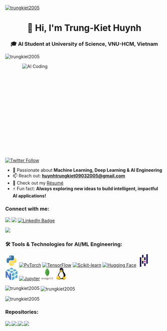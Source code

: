 [![trungkiet2005](https://dev-to-uploads.s3.amazonaws.com/uploads/articles/ryed4nv20ly5wc7lzmge.gif)](https://github.com/trungkiet2005)
<h1 align="center">👋 Hi, I'm Trung-Kiet Huynh</h1>
<h3 align="center">🎓 AI Student at University of Science, VNU-HCM, Vietnam</h3>

<p align="left">
  <img src="https://komarev.com/ghpvc/?username=trungkiet2005&label=Profile%20views&color=0e75b6&style=flat" alt="trungkiet2005" />
</p>
<img align="right" alt="AI Coding" height="300" width="450" src="https://cdn.dribbble.com/users/730703/screenshots/6581243/avento.gif" />

<p align="left">
  <a href="https://twitter.com/" target="blank">
    <img src="https://img.shields.io/twitter/follow/?logo=twitter&style=for-the-badge" alt="Twitter Follow" />
  </a>
</p>

- 🧠 Passionate about **Machine Learning, Deep Learning & AI Engineering**  
- 📫 Reach out: **huynhtrungkiet09032005@gmail.com**  
- 📄 Check out my [Résumé](https://drive.google.com/file/d/14I8akwM9qPIjNxjfNQNEg1UUSndRpULw/view?usp=sharing)  
- ⚡ Fun fact: **Always exploring new ideas to build intelligent, impactful AI applications!**


<h3 align="left">Connect with me:</h3>
<p align="left">
<!-- I take code from PhamThe -->
<!-- <a href="https://kaggle.com/phamtheds" target="blank"><img align="center" src="https://raw.githubusercontent.com/rahuldkjain/github-profile-readme-generator/master/src/images/icons/Social/kaggle.svg" alt="phamtheds" height="30" width="40" /></a>
<a href="https://fb.com/phamducthe2k1" target="blank"><img align="center" src="https://raw.githubusercontent.com/rahuldkjain/github-profile-readme-generator/master/src/images/icons/Social/facebook.svg" alt="phamducthe2k1" height="30" width="40" /></a> -->
<a href="mailto:huynhtrungkiet09032005@gmail.com"><img src="https://img.shields.io/badge/-huynhtrungkiet09032005@gmail.com-D14836?style=flat&logo=Gmail&logoColor=white"/></a>
<a href="https://www.facebook.com/huynhtrungkiet2005/"><img src="https://img.shields.io/badge/-huynhtrungkiet2005-1877F2?style=flat&logo=Facebook&logoColor=white"/></a>

<a href="https://www.linkedin.com/in/trung-kiet-huynh-641130338/">
  <img src="https://img.shields.io/badge/trung--kiet--huynh-641130338-0077B5?style=flat&logo=linkedin&logoColor=white" alt="LinkedIn Badge" />
</a>

<a href="https://www.instagram.com/huynhtrungkiet2005/"><img src="https://img.shields.io/badge/-@huynhtrungkiet2005-E4405F?style=flat&logo=Instagram&logoColor=white"/></a>
</p>

<h3 align="left">🛠️ Tools & Technologies for AI/ML Engineering:</h3>
<p align="left">
  <a href="https://www.python.org/" target="_blank" rel="noreferrer"><img src="https://raw.githubusercontent.com/devicons/devicon/master/icons/python/python-original.svg" alt="Python" width="40" height="40"/></a>
  <a href="https://pytorch.org/" target="_blank" rel="noreferrer"><img src="https://upload.wikimedia.org/wikipedia/commons/1/10/PyTorch_logo_icon.svg" alt="PyTorch" width="40" height="40"/></a>
  <a href="https://www.tensorflow.org/" target="_blank" rel="noreferrer"><img src="https://www.vectorlogo.zone/logos/tensorflow/tensorflow-icon.svg" alt="TensorFlow" width="40" height="40"/></a>
  <a href="https://scikit-learn.org/" target="_blank" rel="noreferrer"><img src="https://upload.wikimedia.org/wikipedia/commons/0/05/Scikit_learn_logo_small.svg" alt="Scikit-learn" width="40" height="40"/></a>
  <a href="https://www.huggingface.co/" target="_blank" rel="noreferrer"><img src="https://upload.wikimedia.org/wikipedia/commons/1/12/Hugging_Face_Company_Logo.png" alt="Hugging Face" width="40" height="40"/></a>
  <a href="https://pandas.pydata.org/" target="_blank" rel="noreferrer"><img src="https://raw.githubusercontent.com/devicons/devicon/master/icons/pandas/pandas-original.svg" alt="Pandas" width="40" height="40"/></a>
  <a href="https://numpy.org/" target="_blank" rel="noreferrer"><img src="https://raw.githubusercontent.com/devicons/devicon/master/icons/numpy/numpy-original.svg" alt="NumPy" width="40" height="40"/></a>
  <a href="https://jupyter.org/" target="_blank" rel="noreferrer"><img src="https://upload.wikimedia.org/wikipedia/commons/3/38/Jupyter_logo.svg" alt="Jupyter" width="40" height="40"/></a>
  <a href="https://www.mongodb.com/" target="_blank" rel="noreferrer"><img src="https://raw.githubusercontent.com/devicons/devicon/master/icons/mongodb/mongodb-original-wordmark.svg" alt="MongoDB" width="40" height="40"/></a>
  <a href="https://www.linux.org/" target="_blank" rel="noreferrer"><img src="https://raw.githubusercontent.com/devicons/devicon/master/icons/linux/linux-original.svg" alt="Linux" width="40" height="40"/></a>
</p>






<p><img align="left" src="https://github-readme-stats.vercel.app/api/top-langs?username=trungkiet2005&show_icons=true&locale=en&layout=compact&theme=tokyonight" alt="trungkiet2005" /></p>

<p>&nbsp;<img align="center" src="https://github-readme-stats.vercel.app/api?username=trungkiet2005&show_icons=true&locale=en&theme=tokyonight" alt="trungkiet2005" /></p>

<p><img align="center" src="https://github-readme-streak-stats.herokuapp.com/?user=trungkiet2005&theme=tokyonight" alt="trungkiet2005" /></p>











<h3 align="left">Repositories:</h3>






<a href="https://github.com/trungkiet2005/NutriCare-Recommend-API/">
  <!-- Change the `github-readme-stats.anuraghazra1.vercel.app` to `github-readme-stats.vercel.app`  -->
  <img align="center" src="https://github-readme-stats.anuraghazra1.vercel.app/api/pin/?username=trungkiet2005&repo=NutriCare-Recommend-API&theme=radical" />
</a>    





<a href="https://github.com/trungkiet2005/Document-Translatation-API/">
  <!-- Change the `github-readme-stats.anuraghazra1.vercel.app` to `github-readme-stats.vercel.app`  -->
  <img align="center" src="https://github-readme-stats.anuraghazra1.vercel.app/api/pin/?username=trungkiet2005&repo=Document-Translatation-API&theme=gruvbox" />
</a> 





<a href="https://github.com/trungkiet2005/gpt1-from-scratch/">
  <!-- Change the `github-readme-stats.anuraghazra1.vercel.app` to `github-readme-stats.vercel.app`  -->
  <img align="center" src="https://github-readme-stats.anuraghazra1.vercel.app/api/pin/?username=trungkiet2005&repo=gpt1-from-scratch&theme=dark" />
</a>





<a href="https://github.com/trungkiet2005/ChatGPT1_Web/">
  <!-- Change the `github-readme-stats.anuraghazra1.vercel.app` to `github-readme-stats.vercel.app`  -->
  <img align="center" src="https://github-readme-stats.anuraghazra1.vercel.app/api/pin/?username=trungkiet2005&repo=ChatGPT1_Web&theme=merko" />
</a>



   







